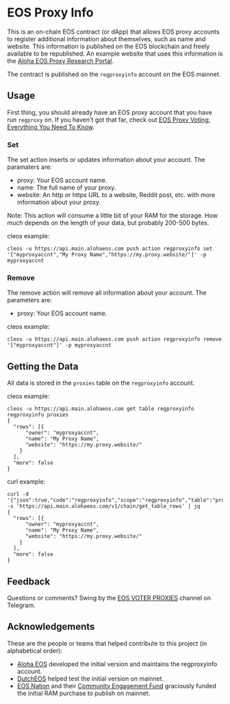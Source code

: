 # EOS Proxy Info
This is an on-chain EOS contract (or dApp) that allows EOS proxy accounts to register additional information about themselves, such as name and website. This information is published on the EOS blockchain and freely available to be republished. An example website that uses this information is the [Aloha EOS Proxy Research Portal](https://www.alohaeos.com/vote/proxy).

The contract is published on the `regproxyinfo` account on the EOS mainnet.

## Usage

First thing, you should already have an EOS proxy account that you have run `regproxy` on. If you haven't got that far, check out [EOS Proxy Voting: Everything You Need To Know](https://medium.com/coinmonks/eos-proxy-voting-everything-you-need-to-know-e4c9783249e3).

### Set

The set action inserts or updates information about your account. The paramaters are:
- proxy: Your EOS account name.
- name: The full name of your proxy.
- website: An http or https URL to a website, Reddit post, etc. with more information about your proxy.

Note: This action will consume a little bit of your RAM for the storage. How much depends on the length of your data, but probably 200-500 bytes.

cleos example:
```
cleos -u https://api.main.alohaeos.com push action regproxyinfo set '["myproxyaccnt","My Proxy Name","https://my.proxy.website/"]' -p myproxyaccnt
```

### Remove

The remove action will remove all information about your account. The parameters are:
- proxy: Your EOS account name.

cleos example:
```
cleos -u https://api.main.alohaeos.com push action regproxyinfo remove '["myproxyaccnt"]' -p myproxyaccnt

```

## Getting the Data

All data is stored in the `proxies` table on the `regproxyinfo` account.

cleos example:
```
cleos -u https://api.main.alohaeos.com get table regproxyinfo regproxyinfo proxies
{
  "rows": [{
      "owner": "myproxyaccnt",
      "name": "My Proxy Name",
      "website": "https://my.proxy.website/"
    }
  ],
  "more": false
}
```

curl example:
```
curl -d '{"json":true,"code":"regproxyinfo","scope":"regproxyinfo","table":"proxies","limit":100}' -s 'https://api.main.alohaeos.com/v1/chain/get_table_rows' | jq
{
  "rows": [{
      "owner": "myproxyaccnt",
      "name": "My Proxy Name",
      "website": "https://my.proxy.website/"
    }
  ],
  "more": false
}
```

## Feedback
Questions or comments? Swing by the [EOS VOTER PROXIES](https://t.me/eosproxies) channel on Telegram.

## Acknowledgements
These are the people or teams that helped contribute to this project (in alphabetical order):
- [Aloha EOS](https://www.alohaeos.com/) developed the initial version and maintains the regproxyinfo account.
- [DutchEOS](https://dutcheos.io/) helped test the initial version on mainnet.
- [EOS Nation](https://eosnation.io) and their [Community Engagement Fund](https://www.youtube.com/watch?v=tUw8oWyFfeE) graciously funded the initial RAM purchase to publish on mainnet.
